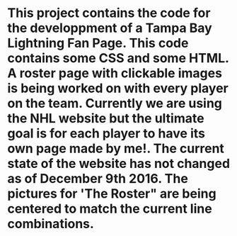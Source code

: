 # This project contains the code for the developpment of a Tampa Bay Lightning Fan Page. This code contains some CSS and some HTML. A roster page with clickable images is being worked on with every player on the team. Currently we are using the NHL website but the ultimate goal is for each player to have its own page made by me!. The current state of the website has not changed as of December 9th 2016. The pictures for 'The Roster" are being centered to match the current line combinations.
